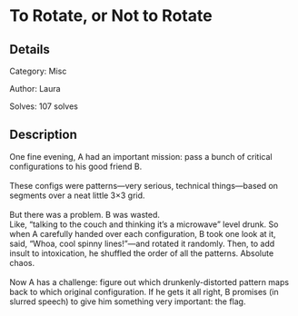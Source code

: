 # To Rotate, or Not to Rotate

## Details
Category: Misc

Author: Laura

Solves: 107 solves

## Description

One fine evening, A had an important mission: pass a bunch of critical configurations to his good friend B.<br><br> These configs were patterns—very serious, technical things—based on segments over a neat little 3×3 grid.<br><br>
But there was a problem. B was wasted.<br>
Like, “talking to the couch and thinking it’s a microwave” level drunk.
So when A carefully handed over each configuration, B took one look at it, said, “Whoa, cool spinny lines!”—and rotated it randomly. Then, to add insult to intoxication, he shuffled the order of all the patterns. Absolute chaos.<br><br>
Now A has a challenge: figure out which drunkenly-distorted pattern maps back to which original configuration. If he gets it all right, B promises (in slurred speech) to give him something very important: the flag.
